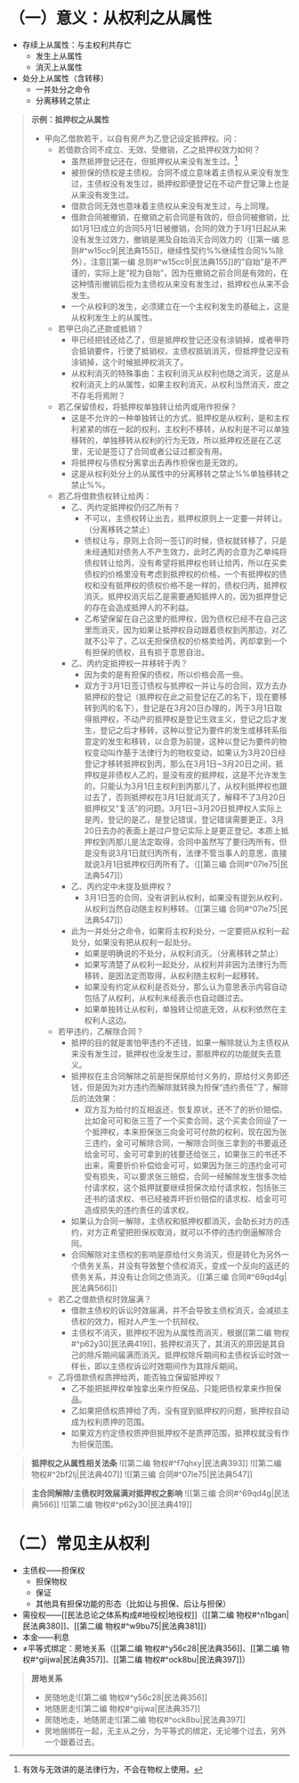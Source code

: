 # （一）意义：从权利之从属性
- 存续上从属性：与主权利共存亡
	- 发生上从属性
	- 消灭上从属性
- 处分上从属性（含转移）
	- 一并处分之命令
	- 分离移转之禁止

>**示例：抵押权之从属性**
>- 甲向乙借款若干，以自有房产为乙登记设定抵押权。问：
>    - 若借款合同不成立、无效、受撤销，乙之抵押权效力如何？
>        - 虽然抵押登记还在，但抵押权从来没有发生过。[^1]
>        - 被担保的债权是主债权。合同不成立意味着主债权从来没有发生过，主债权没有发生过，抵押权即便登记在不动产登记簿上也是从来没有发生过。
>       - 借款合同无效也意味着主债权从来没有发生过，与上同理。
>       - 借款合同被撤销，在撤销之前合同是有效的，但合同被撤销，比如1月1日成立的合同5月1日被撤销，合同的效力于1月1日起从来没有发生过效力，撤销是溯及自始消灭合同效力的（[[第一编 总则#^w15cc9|民法典155]]，继续性契约%%继续性合同%%除外），注意[[第一编 总则#^w15cc9|民法典155]]的“自始”是不严谨的，实际上是“视为自始”，因为在撤销之前合同是有效的，在这种情形撤销后视为主债权从来没有发生过，抵押权也从来不会发生。
>       - 一个从权利的发生，必须建立在一个主权利发生的基础上，这是从权利发生上的从属性。
>    - 若甲已向乙还款或抵销？
>        - 甲已经把钱还给乙了，但是抵押权登记还没有涂销掉，或者甲符合抵销要件，行使了抵销权，主债权抵销消灭，但抵押登记没有涂销掉，这个时候抵押权消灭了。
>        - 从权利消灭的特殊事由：主权利消灭从权利也随之消灭，这是从权利消灭上的从属性，如果主权利消灭，从权利当然消灭，皮之不存毛将焉附？
>    - 若乙保留债权，将抵押权单独转让给丙或用作担保？
>        - 这是不允许的一种单独转让的方式，抵押权是从权利，是和主权利紧紧的绑在一起的权利，主权利不移转，从权利是不可以单独移转的，单独移转从权利的行为无效，所以抵押权还是在乙这里，无论是签订了合同或者公证过都没有用。
>        - 将抵押权与债权分离拿出去再作担保也是无效的。
>        - 这是从权利处分上的从属性中的分离移转之禁止%%单独移转之禁止%%。
>    - 若乙将借款债权转让给丙：
>        - 乙、丙约定抵押权仍归乙所有？
>            - 不可以，主债权转让出去，抵押权原则上一定要一并转让。    （分离移转之禁止）   
>            - 债权让与，原则上合同一签订的时候，债权就转移了，只是未经通知对债务人不产生效力，此时乙丙的合意为乙单纯将债权转让给丙，没有希望将抵押权也转让给丙，所以在买卖债权的价格里没有考虑到抵押权的价格，一个有抵押权的债权和没有抵押权的债权价格不是一样的，债权归丙，抵押权消灭。抵押权消灭后乙是需要通知抵押人的，因为抵押登记的存在会造成抵押人的不利益。
>            - 乙希望保留在自己这里的抵押权，因为债权已经不在自己这里而消灭，因为如果让抵押权自动跟着债权到丙那边，对乙就不公平了，乙以无担保债权的价格卖给丙，丙却拿到一个有担保的债权，且有损于意思自治。
>        - 乙、丙约定抵押权一并移转于丙？
>            - 因为卖的是有担保的债权，所以价格会高一些。
>            - 双方于3月1日签订债权与抵押权一并让与的合同，双方去办抵押权的登记（抵押权在此之前登记在乙的名下，现在要移转到丙的名下），登记是在3月20日办理的，丙于3月1日取得抵押权，不动产的抵押权是登记生效主义，登记之后才发生，登记之后才移转，这种以登记为要件的发生或移转系指意定的发生和移转，以合意为前提，这种以登记为要件的物权变动叫作基于法律行为的物权变动，如果认为3月20日经登记才移转抵押权到丙，那么在3月1日~3月20日之间，抵押权是非债权人乙的，是没有皮的抵押权，这是不允许发生的，只能认为3月1日主权利到丙那儿了，从权利抵押权也跟过去了，否则抵押权在3月1日就消灭了，解释不了3月20日抵押权又“复活”的问题。3月1日~3月20日抵押权人实际上是丙，登记的是乙，是登记错误，登记错误需要更正，3月20日去办的表面上是过户登记实际上是更正登记。本质上抵押权到丙那儿是法定取得，合同中虽然写了要归丙所有，但是没有说3月1日就归丙所有，法律不管当事人的意思，直接就说3月1日抵押权归丙所有了。（[[第三编 合同#^07le75|民法典547]]）
>        - 乙、丙约定中未提及抵押权？
>            - 3月1日签的合同，没有讲到从权利，如果没有提到从权利，从权利当然自动随主权利移转。（[[第三编 合同#^07le75|民法典547]]）
>       - 此为一并处分之命令，如果将主权利处分，一定要把从权利一起处分，如果没有把从权利一起处分。
>            - 如果是明确说的不处分，从权利消灭。（分离移转之禁止）
>            - 如果写清楚了从权利一起处分，从权利并非因为法律行为而移转，是因法定而取得，从权利随主权利一起移转。
>            - 如果没有约定从权利是否处分，那么认为意思表示内容自动包括了从权利，从权利未经表示也自动跟过去。
>            - 如果单独转让从权利，单独转让彻底无效，从权利依然在主权利人这边。 
>    - 若甲违约，乙解除合同？
>        - 抵押的目的就是害怕甲违约不还钱，如果一解除就认为主债权从来没有发生过，抵押权也没发生过，那抵押权的功能就失去意义。
>        - 抵押权在主合同解除之前是担保原给付义务的，原给付义务即还钱，但是因为对方违约而解除就转换为担保“违约责任”了，解除后的法效果：
>            - 双方互为给付的互相返还，恢复原状，还不了的折价赔偿。比如金可可和张三签了一个买卖合同，这个买卖合同设了一个抵押权，本来担保张三向金可可付款的权利，现在因为张三违约，金可可解除合同，一解除合同张三拿到的书要返还给金可可，金可可拿到的钱要还给张三，如果张三的书还不出来，需要折价补偿给金可可，如果因为张三的违约金可可受有损失，可以要求张三赔偿，合同一经解除发生很多次给付请求权，这个抵押就要继续担保次给付请求权，包括张三还书的请求权、书已经被弄坏折价赔偿的请求权、给金可可造成损失的违约责任的请求权。
>        - 如果认为合同一解除，主债权和抵押权都消灭，会助长对方的违约，对方正希望把担保权取消，就可以不停的违约倒逼解除合同。
>        - 合同解除对主债权的影响是原给付义务消灭，但是转化为另外一个债务关系，并没有导致整个债权消灭，变成一个反向的返还的债务关系，并没有让合同之债消灭。（[[第三编 合同#^69qd4g|民法典566]]）
>    - 若乙之借款债权时效届满？
>        - 借款主债权的诉讼时效届满，并不会导致主债权消灭，会减损主债权的效力，相对人产生一个抗辩权。
>        - 主债权不消灭，抵押权不因为从属性而消灭，根据[[第二编 物权#^p62y30|民法典419]]，抵押权消灭了，其消灭的原因是其自己的除斥期间届满而消灭。抵押权除斥期间和主债权诉讼时效一样长，即以主债权诉讼时效期间作为其除斥期间。
>    - 乙将借款债权质押给丙，能否独立保留抵押权？
>        - 乙不能把抵押权单独拿出来作担保品，只能把债权拿来作担保品。
>        - 乙如果把债权质押给了丙，没有提到抵押权的问题，抵押权自动成为权利质押的范围。
>        - 如果双方约定债权质押但抵押权不是质押范围，抵押权就没有作为担保范围。
>
>[^1]:有效与无效讲的是法律行为，不会在物权上使用。

>**抵押权之从属性相关法条**
>![[第二编 物权#^f7qhxy|民法典393]]
>![[第二编 物权#^2bf2lj|民法典407]]
>![[第三编 合同#^07le75|民法典547]]

>**主合同解除/主债权时效届满对抵押权之影响**
>![[第三编 合同#^69qd4g|民法典566]]
>![[第二编 物权#^p62y30|民法典419]]
# （二）常见主从权利
- 主债权——担保权
	- 担保物权
	- 保证
	- 其他具有担保功能的形态（比如让与担保、后让与担保）
- 需役权——[[民法总论之体系构成#地役权|地役权]]（[[第二编 物权#^n1bgan|民法典380]]、[[第二编 物权#^w9bu75|民法典381]]）
- 本金——利息
- ≠平等式绑定：房地关系（[[第二编 物权#^y56c28|民法典356]]、[[第二编 物权#^giijwa|民法典357]]、[[第二编 物权#^ock8bu|民法典397]]）

>**房地关系**
>- 房随地走![[第二编 物权#^y56c28|民法典356]]
>- 地随房走![[第二编 物权#^giijwa|民法典357]]
>- 房随地走，地随房走![[第二编 物权#^ock8bu|民法典397]]
>- 房地捆绑在一起，无主从之分，为平等式的绑定，无论哪个过去，另外一个跟着过去。